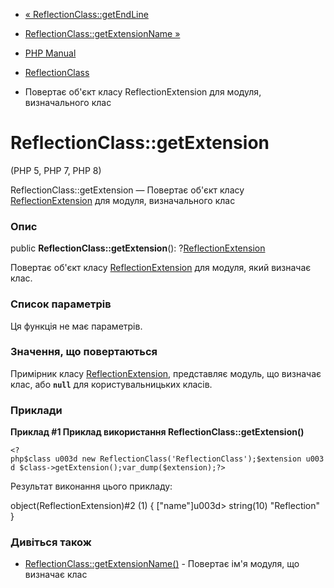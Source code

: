 - [« ReflectionClass::getEndLine](reflectionclass.getendline.md)
- [ReflectionClass::getExtensionName
»](reflectionclass.getextensionname.md)

- [PHP Manual](index.md)
- [ReflectionClass](class.reflectionclass.md)
- Повертає об'єкт класу ReflectionExtension для модуля,
визначального клас

# ReflectionClass::getExtension

(PHP 5, PHP 7, PHP 8)

ReflectionClass::getExtension — Повертає об'єкт класу
[ReflectionExtension](class.reflectionextension.md) для модуля,
визначального клас

### Опис

public **ReflectionClass::getExtension**():
?[ReflectionExtension](class.reflectionextension.md)

Повертає об'єкт класу
[ReflectionExtension](class.reflectionextension.md) для модуля,
який визначає клас.

### Список параметрів

Ця функція не має параметрів.

### Значення, що повертаються

Примірник класу [ReflectionExtension](class.reflectionextension.md),
представляє модуль, що визначає клас, або **`null`** для
користувальницьких класів.

### Приклади

**Приклад #1 Приклад використання **ReflectionClass::getExtension()****

` <?php$class u003d new ReflectionClass('ReflectionClass');$extension u003d $class->getExtension();var_dump($extension);?> `

Результат виконання цього прикладу:

object(ReflectionExtension)#2 (1) {
["name"]u003d>
string(10) "Reflection"
}

### Дивіться також

- [ReflectionClass::getExtensionName()](reflectionclass.getextensionname.md) -
Повертає ім'я модуля, що визначає клас
